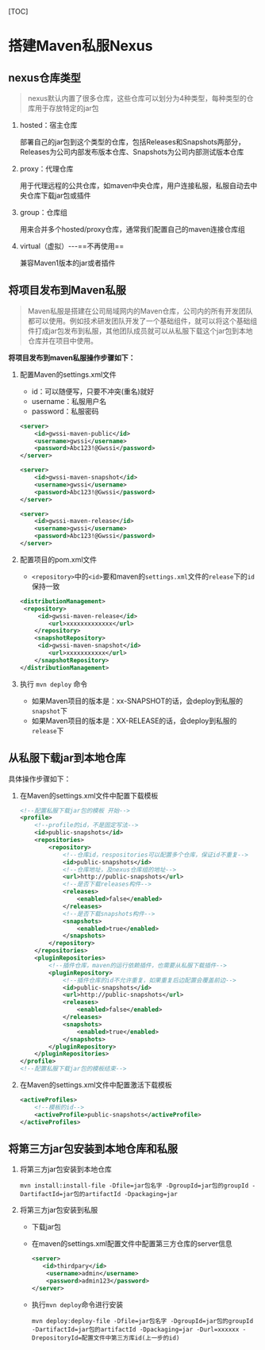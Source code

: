 [TOC]

# 搭建Maven私服Nexus

## nexus仓库类型

> nexus默认内置了很多仓库，这些仓库可以划分为4种类型，每种类型的仓库用于存放特定的jar包

1. hosted：宿主仓库

   部署自己的jar包到这个类型的仓库，包括Releases和Snapshots两部分，Releases为公司内部发布版本仓库、Snapshots为公司内部测试版本仓库

2. proxy：代理仓库

   用于代理远程的公共仓库，如maven中央仓库，用户连接私服，私服自动去中央仓库下载jar包或插件

3. group：仓库组

   用来合并多个hosted/proxy仓库，通常我们配置自己的maven连接仓库组

4. virtual（虚拟）---==不再使用==

   兼容Maven1版本的jar或者插件

## 将项目发布到Maven私服

> Maven私服是搭建在公司局域网内的Maven仓库，公司内的所有开发团队都可以使用。例如技术研发团队开发了一个基础组件，就可以将这个基础组件打成jar包发布到私服，其他团队成员就可以从私服下载这个jar包到本地仓库并在项目中使用。

**将项目发布到maven私服操作步骤如下：**

1. 配置Maven的settings.xml文件

   - id：可以随便写，只要不冲突(重名)就好
   - username：私服用户名
   - password：私服密码

   ```xml
   <server>
       <id>gwssi-maven-public</id>
       <username>gwssi</username>
       <password>Abc123!@Gwssi</password>
   </server>
   
   <server>
       <id>gwssi-maven-snapshot</id>
       <username>gwssi</username>
       <password>Abc123!@Gwssi</password>
   </server>
   
   <server>
       <id>gwssi-maven-release</id>
       <username>gwssi</username>
       <password>Abc123!@Gwssi</password>
   </server>   
   ```

2. 配置项目的pom.xml文件

   - `<repository>`中的`<id>`要和maven的`settings.xml`文件的`release`下的`id`保持一致

   ```xml
   <distributionManagement>
   	<repository>
       	<id>gwssi-maven-release</id>
           <url>xxxxxxxxxxxxx</url>
       </repository>
       <snapshotRepository>
       	<id>gwssi-maven-snapshot</id>
           <url>xxxxxxxxxxx</url>
       </snapshotRepository>
   </distributionManagement>
   ```

3. 执行 `mvn deploy` 命令

   - 如果Maven项目的版本是：xx-SNAPSHOT的话，会deploy到私服的`snapshot`下
   - 如果Maven项目的版本是：XX-RELEASE的话，会deploy到私服的`release`下

## 从私服下载jar到本地仓库

具体操作步骤如下：

1. 在Maven的settings.xml文件中配置下载模板

   ```xml
   <!--配置私服下载jar包的模板 开始-->
   <profile>
       <!--profile的id，不是固定写法-->
       <id>public-snapshots</id>
       <repositories>
           <repository>
               <!--仓库id，respositories可以配置多个仓库，保证id不重复-->
               <id>public-snapshots</id>
               <!--仓库地址，及nexus仓库组的地址-->
               <url>http://public-snapshots</url>
               <!--是否下载releases构件-->
               <releases>
                   <enabled>false</enabled>
               </releases>
               <!--是否下载snapshots构件-->
               <snapshots>
                   <enabled>true</enabled>
               </snapshots>
           </repository>
       </repositories>
       <pluginRepositories>
           <!--插件仓库，maven的运行依赖插件，也需要从私服下载插件-->
           <pluginRepository>
               <!--插件仓库的id不允许重复，如果重复后边配置会覆盖前边-->
               <id>public-snapshots</id>
               <url>http://public-snapshots</url>
               <releases>
                   <enabled>false</enabled>
               </releases>
               <snapshots>
                   <enabled>true</enabled>
               </snapshots>
           </pluginRepository>
       </pluginRepositories>
   </profile>
   <!--配置私服下载jar包的模板结束-->
   ```

2. 在Maven的settings.xml文件中配置激活下载模板

   ```xml
   <activeProfiles>  
       <!--模板的id-->
       <activeProfile>public-snapshots</activeProfile>
   </activeProfiles>
   ```



## 将第三方jar包安装到本地仓库和私服

1. 将第三方jar包安装到本地仓库

   ```shell
   mvn install:install-file -Dfile=jar包名字 -DgroupId=jar包的groupId -DartifactId=jar包的artifactId -Dpackaging=jar
   ```

2. 将第三方jar包安装到私服

   - 下载jar包

   - 在maven的settings.xml配置文件中配置第三方仓库的server信息

     ```xml
     <server>
     	<id>thirdpary</id>
         <username>admin</username>
         <password>admin123</password>
     </server>
     ```

   - 执行`mvn deploy`命令进行安装

     ```shell
     mvn deploy:deploy-file -Dfile=jar包名字 -DgroupId=jar包的groupId -DartifactId=jar包的artifactId -Dpackaging=jar -Durl=xxxxxx -DrepositoryId=配置文件中第三方库id(上一步的id)
     ```

     